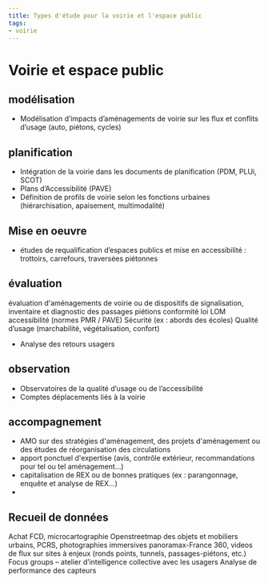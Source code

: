 ```yaml
---
title: Types d'étude pour la voirie et l'espace public 
tags:
- voirie
---
```


# Voirie et espace public

## modélisation
- Modélisation d’impacts d’aménagements de voirie sur les flux et conflits d’usage (auto, piétons, cycles)

## planification
- Intégration de la voirie dans les documents de planification (PDM, PLUi, SCOT)
- Plans d’Accessibilité (PAVE)
- Définition de profils de voirie selon les fonctions urbaines (hiérarchisation, apaisement, multimodalité)

## Mise en oeuvre
- études de requalification d’espaces publics et mise en accessibilité : trottoirs, carrefours, traversées piétonnes

## évaluation
évaluation d'aménagements de voirie ou de dispositifs de signalisation, inventaire et diagnostic des passages piétions conformité loi LOM
accessibilité (normes PMR / PAVE)
Sécurité (ex : abords des écoles)
Qualité d’usage (marchabilité, végétalisation, confort)
- Analyse des retours usagers

## observation
- Observatoires de la qualité d’usage ou de l’accessibilité
- Comptes déplacements liés à la voirie

## accompagnement
- AMO sur des stratégies d'aménagement, des projets d'aménagement ou des études de réorganisation des circulations
- apport ponctuel d'expertise (avis, contrôle extérieur, recommandations pour tel ou tel aménagement…)
- capitalisation de REX ou de bonnes pratiques (ex : parangonnage, enquête et analyse de REX...)
-

## Recueil de données
Achat FCD, microcartographie Openstreetmap des objets et mobiliers urbains, PCRS, photographies immersives panoramax-France 360, videos de flux sur sites à enjeux (ronds points, tunnels, passages-piétons, etc.)
Focus groups – atelier d’intelligence collective avec les usagers
Analyse de performance des capteurs
